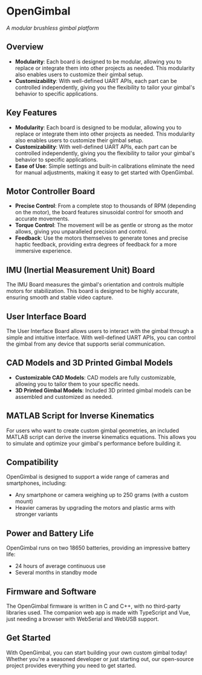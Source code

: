 OpenGimbal
==========

*A modular brushless gimbal platform*

Overview
--------

* **Modularity**: Each board is designed to be modular, allowing you to replace or integrate them into other projects as needed. This modularity also enables users to customize their gimbal setup.
* **Customizability**: With well-defined UART APIs, each part can be controlled independently, giving you the flexibility to tailor your gimbal's behavior to specific applications.


Key Features
------------

* **Modularity**: Each board is designed to be modular, allowing you to replace or integrate them into other projects as needed. This modularity also enables users to customize their gimbal setup.
* **Customizability**: With well-defined UART APIs, each part can be controlled independently, giving you the flexibility to tailor your gimbal's behavior to specific applications.
* **Ease of Use**: Simple settings and built-in calibrations eliminate the need for manual adjustments, making it easy to get started with OpenGimbal.


Motor Controller Board
----------------------

* **Precise Control**: From a complete stop to thousands of RPM (depending on the motor), the board features sinusoidal control for smooth and accurate movements.
* **Torque Control**: The movement will be as gentle or strong as the motor allows, giving you unparalleled precision and control.
* **Feedback**: Use the motors themselves to generate tones and precise haptic feedback, providing extra degrees of feedback for a more immersive experience.


IMU (Inertial Measurement Unit) Board
-------------------------------------

The IMU Board measures the gimbal's orientation and controls multiple motors for stabilization. This board is designed to be highly accurate, ensuring smooth and stable video capture.


User Interface Board
--------------------

The User Interface Board allows users to interact with the gimbal through a simple and intuitive interface. With well-defined UART APIs, you can control the gimbal from any device that supports serial communication.


CAD Models and 3D Printed Gimbal Models
---------------------------------------

* **Customizable CAD Models**: CAD models are fully customizable, allowing you to tailor them to your specific needs.
* **3D Printed Gimbal Models**: Included 3D printed gimbal models can be assembled and customized as needed.


MATLAB Script for Inverse Kinematics
------------------------------------

For users who want to create custom gimbal geometries, an included MATLAB script can derive the inverse kinematics equations. This allows you to simulate and optimize your gimbal's performance before building it.


Compatibility
-------------

OpenGimbal is designed to support a wide range of cameras and smartphones, including:

* Any smartphone or camera weighing up to 250 grams (with a custom mount)
* Heavier cameras by upgrading the motors and plastic arms with stronger variants


Power and Battery Life
----------------------

OpenGimbal runs on two 18650 batteries, providing an impressive battery life:

* 24 hours of average continuous use
* Several months in standby mode


Firmware and Software
---------------------

The OpenGimbal firmware is written in C and C++, with no third-party libraries used. The companion web app is made with TypeScript and Vue, just needing a browser with WebSerial and WebUSB support.


Get Started
-----------

With OpenGimbal, you can start building your own custom gimbal today! Whether you're a seasoned developer or just starting out, our open-source project provides everything you need to get started.
